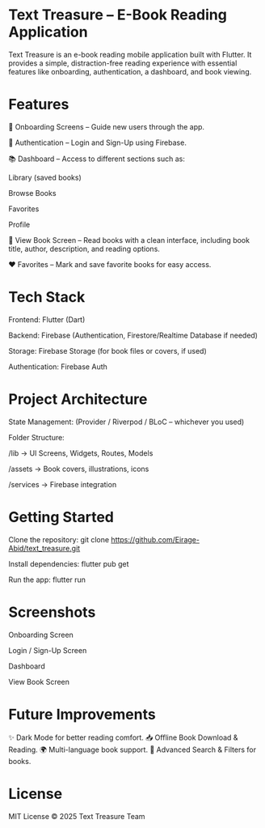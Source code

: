 # Text Treasure – E-Book Reading Application
Text Treasure is an e-book reading mobile application built with Flutter. It provides a simple, distraction-free reading experience with essential features like onboarding, authentication, a dashboard, and book viewing.

# Features

📖 Onboarding Screens – Guide new users through the app.

🔑 Authentication – Login and Sign-Up using Firebase.

📚 Dashboard – Access to different sections such as:

Library (saved books)

Browse Books

Favorites

Profile

📕 View Book Screen – Read books with a clean interface, including book title, author, description, and reading options.

❤️ Favorites – Mark and save favorite books for easy access.

# Tech Stack

Frontend: Flutter (Dart)

Backend: Firebase (Authentication, Firestore/Realtime Database if needed)

Storage: Firebase Storage (for book files or covers, if used)

Authentication: Firebase Auth

# Project Architecture

State Management: (Provider / Riverpod / BLoC – whichever you used)

Folder Structure:

/lib → UI Screens, Widgets, Routes, Models

/assets → Book covers, illustrations, icons

/services → Firebase integration

# Getting Started

Clone the repository:
git clone https://github.com/Eirage-Abid/text_treasure.git

Install dependencies:
flutter pub get

Run the app:
flutter run

# Screenshots

Onboarding Screen

Login / Sign-Up Screen

Dashboard

View Book Screen

# Future Improvements

✨ Dark Mode for better reading comfort.
📥 Offline Book Download & Reading.
🌍 Multi-language book support.
🔎 Advanced Search & Filters for books.

# License

MIT License © 2025 Text Treasure Team
